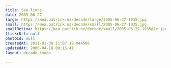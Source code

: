 ```yaml
---
title: Sea lions
date: 2005-06-27
large: https://mea.patrick.nz/decade/large/2005-06-27-1935.jpg
small: https://mea.patrick.nz/decade/small/2005-06-27-1935.jpg
smallRetina: https://mea.patrick.nz/decade/small/2005-06-27-1935@2x.jpg
flickrUrl: null
photoId: null
createdAt: 2011-01-30 11:07:18.944586
updatedAt: 2006-04-18 00:15:41
layout: decade-image

---
```


